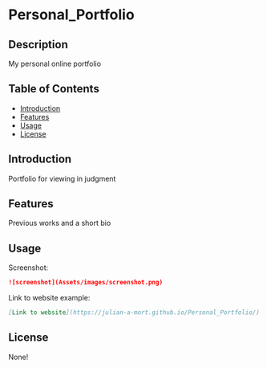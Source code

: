 # Personal_Portfolio

## Description

My personal online portfolio

## Table of Contents

- [Introduction](#introduction)
- [Features](#features)
- [Usage](#usage)
- [License](#license)

## Introduction

Portfolio for viewing in judgment

## Features

Previous works and a short bio

## Usage

Screenshot:

```md
![screenshot](Assets/images/screenshot.png)
```

Link to website example:
    
```md
[Link to website](https://julian-a-mort.github.io/Personal_Portfolio/)
```


## License

None!

